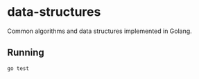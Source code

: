 # data-structures
Common algorithms and data structures implemented in Golang.

## Running
```bash
go test
```
